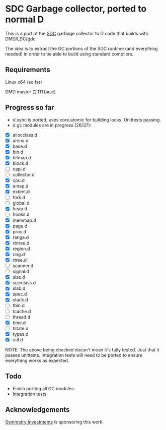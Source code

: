 # SDC Garbage collector, ported to normal D

This is a port of the [SDC](https://github.com/snazzy-d/sdc) garbage collector to D code that builds with DMD/LDC/gdc.

The idea is to extract the GC portions of the SDC runtime (and everything needed) in order to be able to build using standard compilers.

## Requirements

Linux x64 (so far)

DMD master (2.111 base)

## Progress so far

- d.sync is ported, uses core.atomic for building locks. Unittests passing.
- d.gc modules are in progress (26/37):
- [X] allocclass.d
- [X] arena.d
- [X] base.d
- [X] bin.d
- [X] bitmap.d
- [X] block.d
- [ ] capi.d
- [ ] collector.d
- [X] cpu.d
- [X] emap.d
- [X] extent.d
- [ ] fork.d
- [ ] global.d
- [X] heap.d
- [ ] hooks.d
- [X] memmap.d
- [X] page.d
- [X] proc.d
- [X] range.d
- [X] rbtree.d
- [X] region.d
- [X] ring.d
- [X] rtree.d
- [ ] scanner.d
- [ ] signal.d
- [X] size.d
- [X] sizeclass.d
- [X] slab.d
- [X] spec.d
- [X] stack.d
- [ ] tbin.d
- [ ] tcache.d
- [ ] thread.d
- [X] time.d
- [ ] tstate.d
- [X] types.d
- [X] util.d

NOTE: The above being checked doesn't mean it's fully tested. Just that it passes unittests. Integration tests will need to be ported to ensure everything works as expected.

## Todo

- Finish porting all GC modules
- Integration tests

## Acknowledgements

[Symmetry Investments](https://symmetryinvestments.com/) is sponsoring this work.
